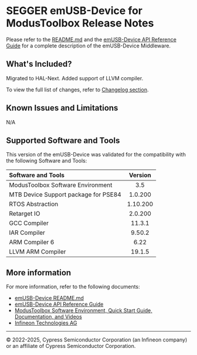 # SEGGER emUSB-Device for ModusToolbox Release Notes

Please refer to the [README.md](./README.md) and the [emUSB-Device API Reference Guide](https://infineon.github.io/emusb-device/html/index.html) for a complete description of the emUSB-Device Middleware.

## What's Included?

Migrated to HAL-Next.
Added support of LLVM compiler.

To view the full list of changes, refer to [Changelog section](https://infineon.github.io/emusb-device/html/index.html#section_emusb_device_changelog).

## Known Issues and Limitations

N/A

## Supported Software and Tools

This version of the emUSB-Device was validated for the compatibility with the following Software and Tools:

| Software and Tools                                      | Version |
| :---                                                    | :----:  |
| ModusToolbox Software Environment                       | 3.5     |
| MTB Device Support package for PSE84                    | 1.0.200 |
| RTOS Abstraction                                        | 1.10.200|
| Retarget IO                                             | 2.0.200 |
| GCC Compiler                                            | 11.3.1  |
| IAR Compiler                                            | 9.50.2  |
| ARM Compiler 6                                          | 6.22    |
| LLVM ARM Compiler                                       | 19.1.5  |

## More information

For more information, refer to the following documents:

* [emUSB-Device README.md](./README.md)
* [emUSB-Device API Reference Guide](https://infineon.github.io/emusb-device/html/index.html)
* [ModusToolbox Software Environment, Quick Start Guide, Documentation, and Videos](https://www.infineon.com/cms/en/design-support/tools/sdk/modustoolbox-software/)
* [Infineon Technologies AG](https://www.infineon.com)

---
© 2022-2025, Cypress Semiconductor Corporation (an Infineon company) or an affiliate of Cypress Semiconductor Corporation.
